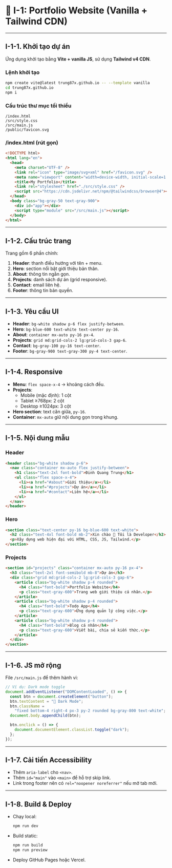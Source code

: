 # 📄 I-1: Portfolio Website (Vanilla + Tailwind CDN)

---

## I-1-1. Khởi tạo dự án

Ứng dụng khởi tạo bằng **Vite + vanilla JS**, sử dụng **Tailwind v4
CDN**.

### Lệnh khởi tạo

```bash
npm create vite@latest trung87x.github.io -- --template vanilla
cd trung87x.github.io
npm i
```

### Cấu trúc thư mục tối thiểu

    /index.html
    /src/style.css
    /src/main.js
    /public/favicon.svg

### /index.html (rút gọn)

```html
<!DOCTYPE html>
<html lang="en">
  <head>
    <meta charset="UTF-8" />
    <link rel="icon" type="image/svg+xml" href="/favicon.svg" />
    <meta name="viewport" content="width=device-width, initial-scale=1.0" />
    <title>My Portfolio</title>
    <link rel="stylesheet" href="./src/style.css" />
    <script src="https://cdn.jsdelivr.net/npm/@tailwindcss/browser@4"></script>
  </head>
  <body class="bg-gray-50 text-gray-900">
    <div id="app"></div>
    <script type="module" src="/src/main.js"></script>
  </body>
</html>
```

---

## I-1-2. Cấu trúc trang

Trang gồm 6 phần chính:

1.  **Header**: thanh điều hướng với tên + menu.
2.  **Hero**: section nổi bật giới thiệu bản thân.
3.  **About**: thông tin ngắn gọn.
4.  **Projects**: danh sách dự án (grid responsive).
5.  **Contact**: email liên hệ.
6.  **Footer**: thông tin bản quyền.

---

## I-1-3. Yêu cầu UI

- **Header**: `bg-white shadow p-6 flex justify-between`.
- **Hero**: `bg-blue-600 text-white text-center py-16`.
- **About**: `container mx-auto py-16 px-4`.
- **Projects**: `grid md:grid-cols-2 lg:grid-cols-3 gap-6`.
- **Contact**: `bg-gray-100 py-16 text-center`.
- **Footer**: `bg-gray-900 text-gray-300 py-4 text-center`.

---

## I-1-4. Responsive

- **Menu**: `flex space-x-4` → khoảng cách đều.
- **Projects**:
  - Mobile (mặc định): 1 cột
  - Tablet ≥768px: 2 cột
  - Desktop ≥1024px: 3 cột
- **Hero section**: text căn giữa, `py-16`.
- **Container**: `mx-auto` giữ nội dung gọn trong khung.

---

## I-1-5. Nội dung mẫu

### Header

```html
<header class="bg-white shadow p-6">
  <nav class="container mx-auto flex justify-between">
    <h1 class="text-2xl font-bold">Đinh Quang Trung</h1>
    <ul class="flex space-x-4">
      <li><a href="#about">Giới thiệu</a></li>
      <li><a href="#projects">Dự án</a></li>
      <li><a href="#contact">Liên hệ</a></li>
    </ul>
  </nav>
</header>
```

### Hero

```html
<section class="text-center py-16 bg-blue-600 text-white">
  <h2 class="text-4xl font-bold mb-2">Xin chào 👋 Tôi là Developer</h2>
  <p>Xây dựng web hiện đại với HTML, CSS, JS, Tailwind.</p>
</section>
```

### Projects

```html
<section id="projects" class="container mx-auto py-16 px-4">
  <h3 class="text-2xl font-semibold mb-8">Dự án</h3>
  <div class="grid md:grid-cols-2 lg:grid-cols-3 gap-6">
    <article class="bg-white shadow p-4 rounded">
      <h4 class="font-bold">Portfolio Website</h4>
      <p class="text-gray-600">Trang web giới thiệu cá nhân.</p>
    </article>
    <article class="bg-white shadow p-4 rounded">
      <h4 class="font-bold">Todo App</h4>
      <p class="text-gray-600">Ứng dụng quản lý công việc.</p>
    </article>
    <article class="bg-white shadow p-4 rounded">
      <h4 class="font-bold">Blog cá nhân</h4>
      <p class="text-gray-600">Viết bài, chia sẻ kiến thức.</p>
    </article>
  </div>
</section>
```

---

## I-1-6. JS mở rộng

File `/src/main.js` để thêm hành vi:

```js
// Ví dụ: Dark mode toggle
document.addEventListener("DOMContentLoaded", () => {
  const btn = document.createElement("button");
  btn.textContent = "🌙 Dark Mode";
  btn.className =
    "fixed bottom-4 right-4 px-3 py-2 rounded bg-gray-800 text-white";
  document.body.appendChild(btn);

  btn.onclick = () => {
    document.documentElement.classList.toggle("dark");
  };
});
```

---

## I-1-7. Cải tiến Accessibility

- Thêm `aria-label` cho `<nav>`.
- Thêm `id="main"` vào `<main>` để hỗ trợ skip link.
- Link trong footer nên có `rel="noopener noreferrer"` nếu mở tab mới.

---

## I-1-8. Build & Deploy

- Chạy local:

  ```bash
  npm run dev
  ```

- Build static:

  ```bash
  npm run build
  npm run preview
  ```

- Deploy GitHub Pages hoặc Vercel.
